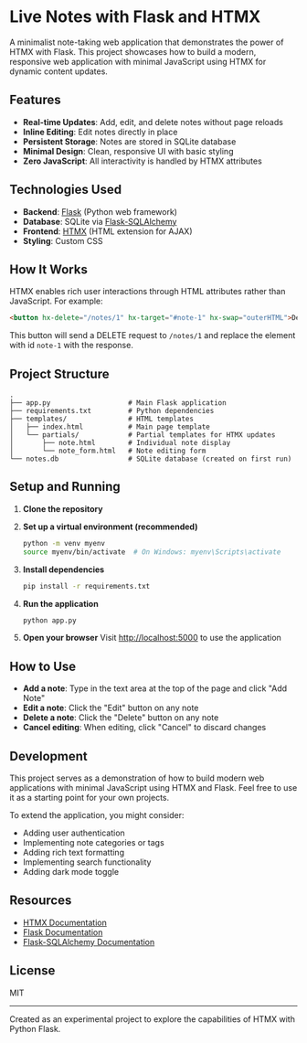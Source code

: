 # Live Notes with Flask and HTMX

A minimalist note-taking web application that demonstrates the power of HTMX with Flask. This project showcases how to build a modern, responsive web application with minimal JavaScript using HTMX for dynamic content updates.

## Features

- **Real-time Updates**: Add, edit, and delete notes without page reloads
- **Inline Editing**: Edit notes directly in place
- **Persistent Storage**: Notes are stored in SQLite database
- **Minimal Design**: Clean, responsive UI with basic styling
- **Zero JavaScript**: All interactivity is handled by HTMX attributes

## Technologies Used

- **Backend**: [Flask](https://flask.palletsprojects.com/) (Python web framework)
- **Database**: SQLite via [Flask-SQLAlchemy](https://flask-sqlalchemy.palletsprojects.com/)
- **Frontend**: [HTMX](https://htmx.org/) (HTML extension for AJAX)
- **Styling**: Custom CSS

## How It Works

HTMX enables rich user interactions through HTML attributes rather than JavaScript. For example:

```html
<button hx-delete="/notes/1" hx-target="#note-1" hx-swap="outerHTML">Delete</button>
```

This button will send a DELETE request to `/notes/1` and replace the element with id `note-1` with the response.

## Project Structure

```
.
├── app.py                   # Main Flask application
├── requirements.txt         # Python dependencies
├── templates/               # HTML templates
│   ├── index.html           # Main page template
│   └── partials/            # Partial templates for HTMX updates
│       ├── note.html        # Individual note display
│       └── note_form.html   # Note editing form
└── notes.db                 # SQLite database (created on first run)
```

## Setup and Running

1. **Clone the repository**

2. **Set up a virtual environment (recommended)**
   ```bash
   python -m venv myenv
   source myenv/bin/activate  # On Windows: myenv\Scripts\activate
   ```

3. **Install dependencies**
   ```bash
   pip install -r requirements.txt
   ```

4. **Run the application**
   ```bash
   python app.py
   ```

5. **Open your browser**
   Visit [http://localhost:5000](http://localhost:5000) to use the application

## How to Use

- **Add a note**: Type in the text area at the top of the page and click "Add Note"
- **Edit a note**: Click the "Edit" button on any note
- **Delete a note**: Click the "Delete" button on any note
- **Cancel editing**: When editing, click "Cancel" to discard changes

## Development

This project serves as a demonstration of how to build modern web applications with minimal JavaScript using HTMX and Flask. Feel free to use it as a starting point for your own projects.

To extend the application, you might consider:

- Adding user authentication
- Implementing note categories or tags
- Adding rich text formatting
- Implementing search functionality
- Adding dark mode toggle

## Resources

- [HTMX Documentation](https://htmx.org/docs/)
- [Flask Documentation](https://flask.palletsprojects.com/)
- [Flask-SQLAlchemy Documentation](https://flask-sqlalchemy.palletsprojects.com/)

## License

MIT

---

Created as an experimental project to explore the capabilities of HTMX with Python Flask.
